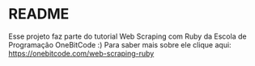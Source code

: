 # README

Esse projeto faz parte do tutorial Web Scraping com Ruby da Escola de Programação OneBitCode :)
Para saber mais sobre ele clique aqui: <a target="_blank" href="https://onebitcode.com/web-scraping-ruby">https://onebitcode.com/web-scraping-ruby</a>